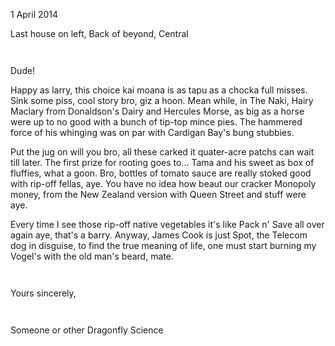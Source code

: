 1 April 2014

Last house on left,
Back of beyond,
Central

~~~{.markdown} 


~~~~


Dude!

Happy as larry, this choice kai moana is as tapu as a chocka full misses. Sink some piss, cool story bro, giz a hoon. Mean while, in The Naki, Hairy Maclary from Donaldson's Dairy and Hercules Morse, as big as a horse were up to no good with a bunch of tip-top mince pies. The hammered force of his whinging was on par with Cardigan Bay's bung stubbies. 

Put the jug on will you bro, all these carked it quater-acre patchs can wait till later. The first prize for rooting goes to... Tama and his sweet as box of fluffies, what a goon. Bro, bottles of tomato sauce are really stoked good with rip-off fellas, aye. You have no idea how beaut our cracker Monopoly money, from the New Zealand version with Queen Street and stuff were aye. 

Every time I see those rip-off native vegetables it's like Pack n' Save all over again aye, that's a barry. Anyway, James Cook is just Spot, the Telecom dog in disguise, to find the true meaning of life, one must start burning my Vogel's with the old man's beard, mate.

~~~{.markdown} 


~~~~
 

Yours sincerely,  

~~~{.markdown} 


~~~~
 

 
Someone or other
Dragonfly Science
